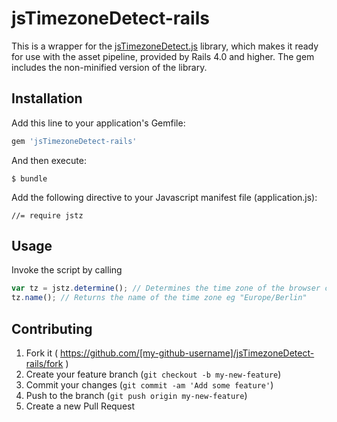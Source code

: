 # jsTimezoneDetect-rails

This is a wrapper for the [jsTimezoneDetect.js](https://bitbucket.org/pellepim/jstimezonedetect) library, which makes it ready for use with the asset pipeline, provided by Rails 4.0 and higher. The gem includes the non-minified version of the library.

## Installation

Add this line to your application's Gemfile:

```ruby
gem 'jsTimezoneDetect-rails'
```

And then execute:

    $ bundle

Add the following directive to your Javascript manifest file (application.js):

    //= require jstz

## Usage

Invoke the script by calling

```javascript
var tz = jstz.determine(); // Determines the time zone of the browser client
tz.name(); // Returns the name of the time zone eg "Europe/Berlin"
```

## Contributing

1. Fork it ( https://github.com/[my-github-username]/jsTimezoneDetect-rails/fork )
2. Create your feature branch (`git checkout -b my-new-feature`)
3. Commit your changes (`git commit -am 'Add some feature'`)
4. Push to the branch (`git push origin my-new-feature`)
5. Create a new Pull Request
